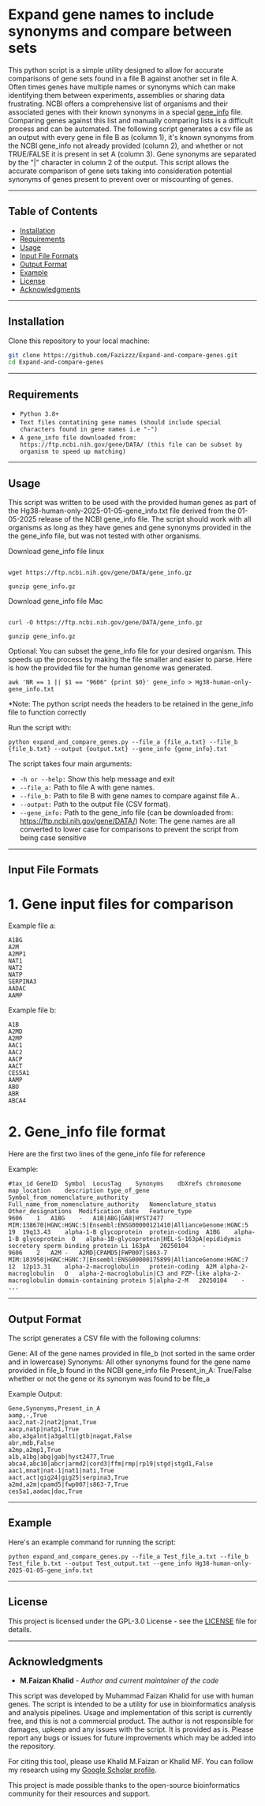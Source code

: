 # Expand gene names to include synonyms and compare between sets 

This python script is a simple utility designed to allow for accurate comparisons of gene sets found in a file B against another set in file A. Often times genes have multiple names or synonyms which can make identifying them between experiments, assemblies or sharing data frustrating. NCBI offers a comprehensive list of organisms and their associated genes with their known synonyms in a special [gene_info](https://ftp.ncbi.nih.gov/gene/DATA/) file. Comparing genes against this list and manually comparing lists is a difficult process and can be automated. The following script generates a csv file as an output with every gene in file B as (column 1), it's known synonyms from the NCBI gene_info not already provided (column 2), and whether or not TRUE/FALSE it is present in set A (column 3). Gene synonyms are separated by the "|" character in column 2 of the output. This script allows the accurate comparison of gene sets taking into consideration potential synonyms of genes present to prevent over or miscounting of genes.    

_______________________________________________________
## Table of Contents
- [Installation](#installation)
- [Requirements](#requirements)
- [Usage](#usage)
- [Input File Formats](#input-file-formats)
- [Output Format](#output-format)
- [Example](#example)
- [License](#license)
- [Acknowledgments](#acknowledgments)

_______________________________________________________
## Installation
Clone this repository to your local machine:

```bash
git clone https://github.com/Fazizzz/Expand-and-compare-genes.git
cd Expand-and-compare-genes
```
________________________________________________________
## Requirements

* `Python 3.8+`
* `Text files contatining gene names (should include special characters found in gene names i.e "-")`
* `A gene_info file downloaded from: https://ftp.ncbi.nih.gov/gene/DATA/ (this file can be subset by organism to speed up matching)`

_______________________________________________________ 
## Usage

This script was written to be used with the provided human genes as part of the Hg38-human-only-2025-01-05-gene_info.txt file derived from the 01-05-2025 release of the NCBI gene_info file. The script should work with all organisms as long as they have genes and gene synonyms provided in the the gene_info file, but was not tested with other organisms.

Download gene_info file linux

```

wget https://ftp.ncbi.nih.gov/gene/DATA/gene_info.gz

gunzip gene_info.gz

```

Download gene_info file Mac

```

curl -O https://ftp.ncbi.nih.gov/gene/DATA/gene_info.gz

gunzip gene_info.gz

```
Optional: You can subset the gene_info file for your desired organism. This speeds up the process by making the file smaller and easier to parse. Here is how the provided file for the human genome was generated.

```
awk 'NR == 1 || $1 == "9606" {print $0}' gene_info > Hg38-human-only-gene_info.txt

``` 
*Note: The python script needs the headers to be retained in the gene_info file to function correctly

Run the script with:

```
python expand_and_compare_genes.py --file_a {file_a.txt} --file_b {file_b.txt} --output {output.txt} --gene_info {gene_info}.txt

```

The script takes four main arguments:

*	`-h or --help:` Show this help message and exit
*	`--file_a:` Path to file A with gene names.
*	`--file_b:` Path to file B with gene names to compare against file A..
*	`--output:` Path to the output file (CSV format). 
*	`--gene_info:` Path to the gene_info file (can be downloaded from: https://ftp.ncbi.nih.gov/gene/DATA/)
	Note: The gene names are all converted to lower case for comparisons to prevent the script from being case sensitive

________________________________________________________

## Input File Formats

# 1. Gene input files for comparison 

Example file a:
```
A1BG
A2M
A2MP1
NAT1
NAT2
NATP
SERPINA3
AADAC
AAMP

```
Example file b:
```
A1B
A2MD
A2MP
AAC1
AAC2
AACP
AACT
CES5A1
AAMP
ABO
ABR
ABCA4

```

# 2. Gene_info file format

Here are the first two lines of the gene_info file for reference

Example:
```
#tax_id	GeneID	Symbol	LocusTag	Synonyms	dbXrefs	chromosome	map_location	description	type_of_gene	Symbol_from_nomenclature_authority	Full_name_from_nomenclature_authority	Nomenclature_status	Other_designations	Modification_date	Feature_type
9606	1	A1BG	-	A1B|ABG|GAB|HYST2477	MIM:138670|HGNC:HGNC:5|Ensembl:ENSG00000121410|AllianceGenome:HGNC:5	19	19q13.43	alpha-1-B glycoprotein	protein-coding	A1BG	alpha-1-B glycoprotein	O	alpha-1B-glycoprotein|HEL-S-163pA|epididymis secretory sperm binding protein Li 163pA	20250104	-
9606	2	A2M	-	A2MD|CPAMD5|FWP007|S863-7	MIM:103950|HGNC:HGNC:7|Ensembl:ENSG00000175899|AllianceGenome:HGNC:7	12	12p13.31	alpha-2-macroglobulin	protein-coding	A2M	alpha-2-macroglobulin	O	alpha-2-macroglobulin|C3 and PZP-like alpha-2-macroglobulin domain-containing protein 5|alpha-2-M	20250104	-
...
```

_________________________________________________________

## Output Format

The script generates a CSV file with the following columns:

Gene: All of the gene names provided in file_b (not sorted in the same order and in lowercase)
Synonyms: All other synonyms found for the gene name provided in file_b found in the NCBI gene_info file
Present_in_A: True/False whether or not the gene or its synonym was found to be file_a 

Example Output:
```
Gene,Synonyms,Present_in_A
aamp,-,True
aac2,nat-2|nat2|pnat,True
aacp,natp|natp1,True
abo,a3galnt|a3galt1|gtb|nagat,False
abr,mdb,False
a2mp,a2mp1,True
a1b,a1bg|abg|gab|hyst2477,True
abca4,abc10|abcr|armd2|cord3|ffm|rmp|rp19|stgd|stgd1,False
aac1,mnat|nat-1|nat1|nati,True
aact,act|gig24|gig25|serpina3,True
a2md,a2m|cpamd5|fwp007|s863-7,True
ces5a1,aadac|dac,True
```
___________________________________________________________
## Example

Here's an example command for running the script:

```
python expand_and_compare_genes.py --file_a Test_file_a.txt --file_b Test_file_b.txt --output Test_output.txt --gene_info Hg38-human-only-2025-01-05-gene_info.txt

```
___________________________________________________________

## License

This project is licensed under the GPL-3.0 License - see the [LICENSE](https://www.gnu.org/licenses/gpl-3.0.en.html#license-text) file for details.


___________________________________________________________

## Acknowledgments

* **M.Faizan Khalid** - *Author and current maintainer of the code*

This script was developed by Muhammad Faizan Khalid for use with human genes. The script is intended to be a utility for use in bioinformatics analysis and analysis pipelines. Usage and implementation of this script is currently free, and this is not a commercial product. The author is not responsible for damages, upkeep and any issues with the script. It is provided as is. Please report any bugs or issues for future improvements which may be added into the repository. 
  
For citing this tool, please use Khalid M.Faizan or Khalid MF. You can follow my research using my [Google Scholar profile](https://scholar.google.com/citations?hl=en&user=qFZQ5wYAAAAJ&sortby=title&view_op=list_works&gmla=AL3_zigRWGX9g8Jc22idbBUMFuy7cVN_pEIyL6_DXSA-qWkJbcaONzhRNSmAwmQXKEm-3-WYGouZZC2pCE6zD9tZLxizbM7jQzzZMOgtkgsuL825u4lvSs9kwsccajhJbBg2Mrc37at_HCQ).

This project is made possible thanks to the open-source bioinformatics community for their resources and support.

